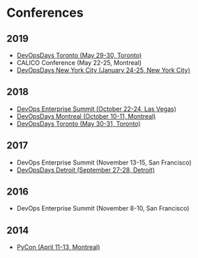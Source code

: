 # Conferences

## 2019

* [DevOpsDays Toronto (May 29-30, Toronto)](2019/DevOpsDaysTO.md)
* CALICO Conference (May 22-25, Montreal)
* [DevOpsDays New York City (January 24-25, New York City)](2019/DevOpsDaysNYC.md)

## 2018

* [DevOps Enterprise Summit (October 22-24, Las Vegas)](2018/DevOpsEnterpriseSummitUSA.md)
* [DevOpsDays Montreal (October 10-11, Montreal)](2018/DevOpsDaysMTL.md)
* [DevOpsDays Toronto (May 30-31, Toronto)](2018/DevOpsDaysTO.md)

## 2017

* DevOps Enterprise Summit (November 13-15, San Francisco)
* [DevOpsDays Detroit (September 27-28, Detroit)](2017/DevOpsDaysDET.md)

## 2016

* DevOps Enterprise Summit (November 8-10, San Francisco)

## 2014

* [PyCon (April 11-13, Montreal)](2014/pycon.ipynb)
